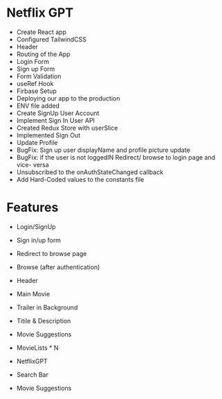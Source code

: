 # Netflix GPT

- Create React app
- Configured TailwindCSS
- Header
- Routing of the App
- Login Form
- Sign up Form
- Form Validation
- useRef Hook
- Firbase Setup
- Deploying our app to the production
- ENV file added
- Create SignUp User Account
- Implement Sign In User API
- Created Redux Store with userSlice
- Implemented Sign Out
- Update Profile
- BugFix: Sign up user displayName and profile picture update
- BugFix: if the user is not loggedIN Redirect/ browse to login page and vice- versa
- Unsubscribed to the onAuthStateChanged callback
- Add Hard-Coded values to the constants file

# Features

- Login/SignUp
- Sign in/up form
- Redirect to browse page

- Browse (after authentication)
- Header
- Main Movie
- Trailer in Background
- Titile & Description
- Movie Suggestions
- MovieLists \* N

- NetflixGPT
- Search Bar
- Movie Suggestions
